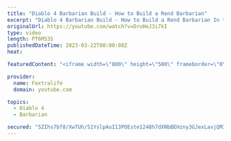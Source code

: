 ```yaml
---
title: "Diablo 4 Barbarian Build - How to Build a Rend Barbarian"
excerpt: "Diablo 4 Barbarian Build - How to Build a Rend Barbarian In this Diablo 4 Beta Build Guide, I'll be showing you my Barbarian tank ..."
originalUrl: https://youtube.com/watch?v=DruHeJ3i7kI
type: video
length: PT6M53S
publishedDateTime: 2023-03-22T00:00:08Z
heat: 

featuredContent: "<iframe width=\"800\" height=\"500\" frameborder=\"0\" src=\"https://www.youtube.com/embed/DruHeJ3i7kI\" allow=\"accelerometer; autoplay; encrypted-media; gyroscope; picture-in-picture\" allowfullscreen></iframe>"

provider:
  name: Fextralife
  domain: youtube.com

topics:
  - Diablo 4
  - Barbarian

secured: "5ZIhs7bf8/XwTUh/S1YslpAuI13POEste1248h7dXNbBEHzny3GJexLavjQMIAT23xQMvnZazCyophJJzJ5Kk7YDKVghnirEY1nb0x5j6A4pcvrl8oZmTi7BwQpA6bXXOGGBNb/5fRjYZSFLg+78we1OJ+M7UWRiqCUk58sgo0qZ/Qhs+Vx8wamB9AYnb7s7owvmUjT/+Afd3lr7XtMdPJRGS7BuDxx9qJyZvHnJUL2elCwEHjLKVmsFC37RzHL4kTKVv9Z6HsK9NnLpPmw42iS7NXdE0mFeKDPYPeChQvb5+8Wsrfp+GMpClq09a2Bj3aHRjqQyjQCkIz8ihgmSg41rQaBrQg6T7TJ8ZX0ZNQggxOASt06D5uKeIfJX5Fywr+Dy7EkXwQ70VsXV9ADT3x23Y3tS1yA77UYtI90+hb4=;SNN2GFMKeW/f5Mbj1TyrNA=="
---
```


